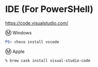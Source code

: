 # IDE (For PowerSHell)

https://code.visualstudio.com/

:m: Windows

```powershell
PS> choco install vscode
```

:m: Apple

```zsh
% brew cask install visual-studio-code
```

